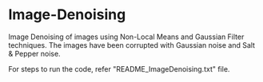 # Image-Denoising
Image Denoising of images using Non-Local Means and Gaussian Filter techniques. The images have been corrupted with Gaussian noise and Salt & Pepper noise.<br>

For steps to run the code, refer "README_ImageDenoising.txt" file.
